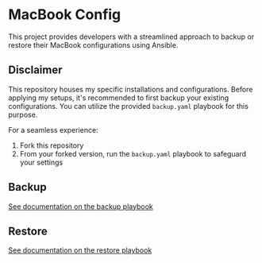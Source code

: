 # MacBook Config
This project provides developers with a streamlined approach to backup or restore their MacBook configurations using Ansible.
## Disclaimer

This repository houses my specific installations and configurations. Before applying my setups, it's recommended to first backup your existing configurations. You can utilize the provided `backup.yaml` playbook for this purpose.

For a seamless experience:

1. Fork this repository
2. From your forked version, run the `backup.yaml` playbook to safeguard your settings

## Backup

[See documentation on the backup playbook](docs/backup.md)

## Restore

[See documentation on the restore playbook](docs/restore.md)